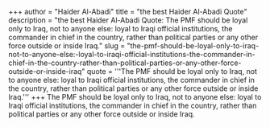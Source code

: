 +++
author = "Haider Al-Abadi"
title = "the best Haider Al-Abadi Quote"
description = "the best Haider Al-Abadi Quote: The PMF should be loyal only to Iraq, not to anyone else: loyal to Iraqi official institutions, the commander in chief in the country, rather than political parties or any other force outside or inside Iraq."
slug = "the-pmf-should-be-loyal-only-to-iraq-not-to-anyone-else:-loyal-to-iraqi-official-institutions-the-commander-in-chief-in-the-country-rather-than-political-parties-or-any-other-force-outside-or-inside-iraq"
quote = '''The PMF should be loyal only to Iraq, not to anyone else: loyal to Iraqi official institutions, the commander in chief in the country, rather than political parties or any other force outside or inside Iraq.'''
+++
The PMF should be loyal only to Iraq, not to anyone else: loyal to Iraqi official institutions, the commander in chief in the country, rather than political parties or any other force outside or inside Iraq.

